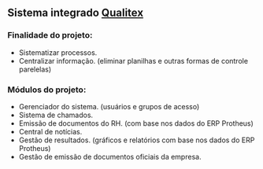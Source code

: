## Sistema integrado [Qualitex](http://qualitex.com.br/)

### Finalidade do projeto:
* Sistematizar processos.
* Centralizar informação. (eliminar planilhas e outras formas de controle parelelas)

### Módulos do projeto:
* Gerenciador do sistema. (usuários e grupos de acesso)
* Sistema de chamados.
* Emissão de documentos do RH. (com base nos dados do ERP Protheus)
* Central de notícias.
* Gestão de resultados. (gráficos e relatórios com base nos dados do ERP Protheus)
* Gestão de emissão de documentos oficiais da empresa.
